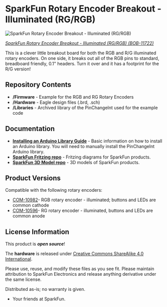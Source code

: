 SparkFun Rotary Encoder Breakout - Illuminated (RG/RGB)
=======================================================

![SparkFun Rotary Encoder Breakout - Illuminated (RG/RGB)](https://cdn.sparkfun.com//assets/parts/7/9/3/3/11722-03.jpg)

[*SparkFun Rotary Encoder Breakout - Illuminated (RG/RGB) (BOB-11722)*](https://www.sparkfun.com/products/11722)

This is a clever little breakout board for both the RGB and R/G illuminated rotary encoders. 
On one side, it breaks out all of the RGB pins to standard, breadboard friendly, 0.1" headers. 
Turn it over and it has a footprint for the R/G version! 

Repository Contents
-------------------
* **/Firmware** - Example for the RGB and RG Rotary Encoders
* **/Hardware** - Eagle design files (.brd, .sch)
* **/Libraries** - Archived library of the PinChangeInt used for the example code

Documentation
--------------
* **[Installing an Arduino Library Guide](https://learn.sparkfun.com/tutorials/installing-an-arduino-library/all#manually-installing-a-library---windows)** - Basic information on how to install an Arduino library. You will need to manually install the PinChangeInt Arduino library.
* **[SparkFun Fritzing repo](https://github.com/sparkfun/Fritzing_Parts)** - Fritzing diagrams for SparkFun products.
* **[SparkFun 3D Model repo](https://github.com/sparkfun/3D_Models)** - 3D models of SparkFun products. 

Product Versions
----------------

Compatible with the following rotary encoders: 

* [COM-10982](https://www.sparkfun.com/products/10982)- RGB rotary encoder - illuminated; buttons and LEDs are common cathode
* [COM-10596](https://www.sparkfun.com/products/10596)- RG rotary encoder - illuminated, buttons and LEDs are common anode

License Information
-------------------
This product is _**open source**_! 

The **hardware** is released under [Creative Commons ShareAlike 4.0 International](https://creativecommons.org/licenses/by-sa/4.0/).

Please use, reuse, and modify these files as you see fit. Please maintain attribution to SparkFun Electronics and release anything derivative under the same license.

Distributed as-is; no warranty is given.

- Your friends at SparkFun.



